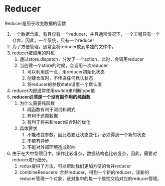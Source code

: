 # Reducer

Reducer是用于改变数据的函数

1. 一个数据仓库，有且仅有一个reducer，并且通常情况下，一个工程只有一个仓库，因此，一个系统，只有一个reducer
2. 为了方便管理，通常会将reducer放到单独的文件中。
3. reducer被调用的时机
   1. 通过store.dispatch，分发了一个action，此时，会调用reducer
   2. 当创建一个store的时候，会调用一次reducer
      1. 可以利用这一点，用reducer初始化状态
      2. 创建仓库时，不传递任何默认状态
      3. 将reducer的参数state设置一个默认值
4. reducer内部通常使用switch来判断type值
5. **reducer必须是一个没有副作用的纯函数**
   1. 为什么需要纯函数
      1. 纯函数有利于测试和调式
      2. 有利于还原数据
      3. 有利于将来和react结合时的优化
   2. 具体要求
      1. 不能改变参数，因此若要让状态变化，必须得到一个新的状态
      2. 不能有异步
      3. 不能对外部环境造成影响
6. 由于在大中型项目中，操作比较复杂，数据结构也比较复杂，因此，需要对reducer进行细分。
   1. redux提供了方法，可以帮助我们更加方便的合并reducer
   2. combineReducers: 合并reducer，得到一个新的reducer，该新的reducer管理一个对象，该对象中的每一个属性交给对应的reducer管理。
